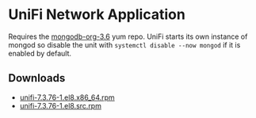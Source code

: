 UniFi Network Application
=========================

Requires the [mongodb-org-3.6](https://docs.mongodb.com/v3.6/tutorial/install-mongodb-on-red-hat/#for-mongodb-3-6) yum repo. UniFi starts its own instance of mongod so disable the unit with `systemctl disable --now mongod` if it is enabled by default.



Downloads
---------

* [unifi-7.3.76-1.el8.x86\_64.rpm](https://file.lily.flowers/rpm/x86_64/unifi-7.3.76-1.el8.x86_64.rpm)
* [unifi-7.3.76-1.el8.src.rpm](https://file.lily.flowers/rpm/src/unifi-7.3.76-1.el8.src.rpm)
